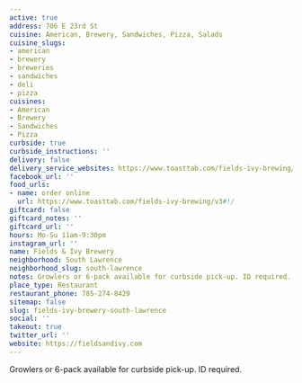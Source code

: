 ```yaml
---
active: true
address: 706 E 23rd St
cuisine: American, Brewery, Sandwiches, Pizza, Salads
cuisine_slugs:
- american
- brewery
- breweries
- sandwiches
- deli
- pizza
cuisines:
- American
- Brewery
- Sandwiches
- Pizza
curbside: true
curbside_instructions: ''
delivery: false
delivery_service_websites: https://www.toasttab.com/fields-ivy-brewing/v3#!/
facebook_url: ''
food_urls:
- name: order online
  url: https://www.toasttab.com/fields-ivy-brewing/v3#!/
giftcard: false
giftcard_notes: ''
giftcard_url: ''
hours: Mo-Su 11am-9:30pm
instagram_url: ''
name: Fields & Ivy Brewery
neighborhood: South Lawrence
neighborhood_slug: south-lawrence
notes: Growlers or 6-pack available for curbside pick-up. ID required.
place_type: Restaurant
restaurant_phone: 785-274-8429
sitemap: false
slug: fields-ivy-brewery-south-lawrence
social: ''
takeout: true
twitter_url: ''
website: https://fieldsandivy.com
---
```


Growlers or 6-pack available for curbside pick-up. ID required.